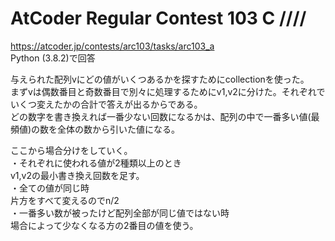 # AtCoder Regular Contest 103 C /\/\/\/  
https://atcoder.jp/contests/arc103/tasks/arc103_a  
Python (3.8.2)で回答  

与えられた配列vにどの値がいくつあるかを探すためにcollectionを使った。  
まずvは偶数番目と奇数番目で別々に処理するためにv1,v2に分けた。それぞれでいくつ変えたかの合計で答えが出るからである。  
どの数字を書き換えれば一番少ない回数になるかは、配列の中で一番多い値(最頻値)の数を全体の数から引いた値になる。  

ここから場合分けをしていく。  
・それぞれに使われる値が2種類以上のとき  
    v1,v2の最小書き換え回数を足す。  
・全ての値が同じ時  
    片方をすべて変えるのでn/2  
・一番多い数が被ったけど配列全部が同じ値ではない時  
     場合によって少なくなる方の2番目の値を使う。

